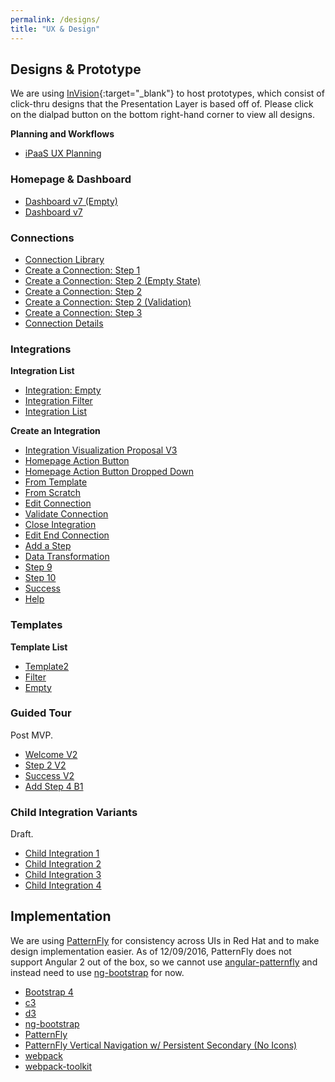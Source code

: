```yaml
---
permalink: /designs/
title: "UX & Design"
---
```


## Designs & Prototype
We are using [InVision](https://www.invisionapp.com/){:target="_blank"} to host prototypes, which consist of click-thru designs that the Presentation Layer is based off of. Please click on the dialpad button on the bottom right-hand corner to view all designs.

**Planning and Workflows**

- [iPaaS UX Planning](https://redhat.invisionapp.com/share/HB9OF7IKZ)


### Homepage & Dashboard

- [Dashboard v7 (Empty)](https://redhat.invisionapp.com/share/YJ9P16RC8)
- [Dashboard v7](https://redhat.invisionapp.com/share/6X9P1BECQ)


### Connections

- [Connection Library](https://redhat.invisionapp.com/share/ZQ9OF7V5Y)
- [Create a Connection: Step 1](https://redhat.invisionapp.com/share/RS9OFJ9YK)
- [Create a Connection: Step 2 (Empty State)](https://redhat.invisionapp.com/share/9E9OFJDX3)
- [Create a Connection: Step 2](https://redhat.invisionapp.com/share/C29OFJJH8)
- [Create a Connection: Step 2 (Validation)](https://redhat.invisionapp.com/share/UK9OFJOMN)
- [Create a Connection: Step 3](https://redhat.invisionapp.com/share/BM9OFJSUD)
- [Connection Details](https://redhat.invisionapp.com/share/BZ9OFK1RQ)

### Integrations

**Integration List**

- [Integration: Empty](https://redhat.invisionapp.com/share/HZ9OFKOGQ)
- [Integration Filter](https://redhat.invisionapp.com/share/6R9OFKV57)
- [Integration List](https://redhat.invisionapp.com/share/2Q9OFL09P)

**Create an Integration**

- [Integration Visualization Proposal V3](https://redhat.invisionapp.com/share/259377QCA)
- [Homepage Action Button](https://redhat.invisionapp.com/share/UT929SIR8)
- [Homepage Action Button Dropped Down](https://redhat.invisionapp.com/share/7Q9OFLLNM)
- [From Template](https://redhat.invisionapp.com/share/XQ9OFLR4E)
- [From Scratch](https://redhat.invisionapp.com/share/3994CEWT6)
- [Edit Connection](https://redhat.invisionapp.com/share/HW9OF54BQ)
- [Validate Connection](https://redhat.invisionapp.com/share/AP9OFO06E)
- [Close Integration](https://redhat.invisionapp.com/share/P99OFO3YZ)
- [Edit End Connection](https://redhat.invisionapp.com/share/SD9OFO8MP)
- [Add a Step](https://redhat.invisionapp.com/share/TS9OFOBY5)
- [Data Transformation](https://redhat.invisionapp.com/share/D7946D0VA)
- [Step 9](https://redhat.invisionapp.com/share/8W9OFOHCV)
- [Step 10](https://redhat.invisionapp.com/share/VJ9OF59B3)
- [Success](https://redhat.invisionapp.com/share/VT9OF5C9N)
- [Help](https://redhat.invisionapp.com/share/C79OF5GJF)


### Templates

**Template List**

- [Template2](https://redhat.invisionapp.com/share/4R9OFP3YU)
- [Filter](https://redhat.invisionapp.com/share/MA9OFP9CP)
- [Empty](https://redhat.invisionapp.com/share/TY9OFPFDJ)


### Guided Tour
Post MVP.

- [Welcome V2](https://redhat.invisionapp.com/share/7Q9OFRJ5K)
- [Step 2 V2](https://redhat.invisionapp.com/share/639OFRRVB)
- [Success V2](https://redhat.invisionapp.com/share/DU9OFS58K)
- [Add Step 4 B1](https://redhat.invisionapp.com/share/9M9OFSD43)

### Child Integration Variants
Draft.

- [Child Integration 1](https://redhat.invisionapp.com/share/QN9OFSNB9)
- [Child Integration 2](https://redhat.invisionapp.com/share/PH9EMGF58)
- [Child Integration 3](https://redhat.invisionapp.com/share/EW9EMJAUD)
- [Child Integration 4](https://redhat.invisionapp.com/share/FN9EMJPSJ)



## Implementation
We are using [PatternFly][] for consistency across UIs in Red Hat and to make design implementation easier. As of 12/09/2016, PatternFly does not support Angular 2 out of the box, so we cannot use [angular-patternfly][] and instead need to use [ng-bootstrap][] for now.

- [Bootstrap 4][]
- [c3][]
- [d3][]
- [ng-bootstrap][]
- [PatternFly][]
- [PatternFly Vertical Navigation w/ Persistent Secondary (No Icons)][]
- [webpack][]
- [webpack-toolkit][]

[angular-patternfly]: https://github.com/patternfly/angular-patternfly
[Bootstrap 4]: https://v4-alpha.getbootstrap.com/
[c3]: http://c3js.org/
[d3]: https://d3js.org/
[ng-bootstrap]: https://github.com/ng-bootstrap/ng-bootstrap
[PatternFly]: https://www.patternfly.org/
[PatternFly Vertical Navigation w/ Persistent Secondary (No Icons)]: https://www.patternfly.org/pattern-library/navigation/vertical-navigation/vertical-navigation-without-icons.html#_
[webpack]: https://github.com/webpack/webpack
[webpack-toolkit]: https://github.com/AngularClass/webpack-toolkit




